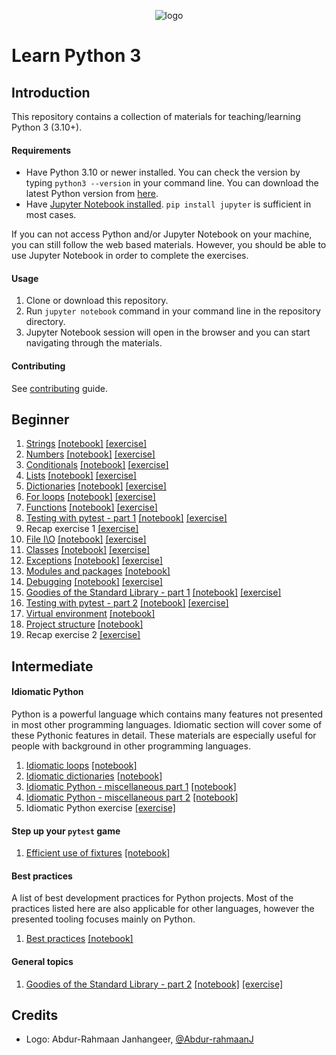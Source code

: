 <p align="center">
  <img src="logo.png" alt="logo"/>
</p>

# Learn Python 3

## Introduction

This repository contains a collection of materials for teaching/learning Python 3 (3.10+).

#### Requirements
* Have Python 3.10 or newer installed. You can check the version by typing `python3 --version` in your command line. You can download the latest Python version from [here](https://www.python.org/downloads/).
* Have [Jupyter Notebook installed](http://jupyter.readthedocs.io/en/latest/install.html). `pip install jupyter` is sufficient in most cases.

If you can not access Python and/or Jupyter Notebook on your machine, you can still follow the web based materials. However, you should be able to use Jupyter Notebook in order to complete the exercises.

#### Usage

1. Clone or download this repository.
2. Run `jupyter notebook` command in your command line in the repository directory.
3. Jupyter Notebook session will open in the browser and you can start navigating through the materials.

#### Contributing
See [contributing](https://github.com/jerry-git/learn-python3/blob/master/CONTRIBUTING.md) guide.


## Beginner
1. [Strings](https://jerry-git.github.io/learn-python3/notebooks/beginner/html/01_strings.html) [[notebook]](http://nbviewer.jupyter.org/github/jerry-git/learn-python3/blob/master/notebooks/beginner/notebooks/01_strings.ipynb) [[exercise]](http://nbviewer.jupyter.org/github/jerry-git/learn-python3/blob/master/notebooks/beginner/exercises/01_strings_exercise.ipynb)
2. [Numbers](https://jerry-git.github.io/learn-python3/notebooks/beginner/html/02_numbers.html) [[notebook]](http://nbviewer.jupyter.org/github/jerry-git/learn-python3/blob/master/notebooks/beginner/notebooks/02_numbers.ipynb) [[exercise]](http://nbviewer.jupyter.org/github/jerry-git/learn-python3/blob/master/notebooks/beginner/exercises/02_numbers_exercise.ipynb)
3. [Conditionals](https://jerry-git.github.io/learn-python3/notebooks/beginner/html/03_conditionals.html) [[notebook]](http://nbviewer.jupyter.org/github/jerry-git/learn-python3/blob/master/notebooks/beginner/notebooks/03_conditionals.ipynb) [[exercise]](http://nbviewer.jupyter.org/github/jerry-git/learn-python3/blob/master/notebooks/beginner/exercises/03_conditionals_exercise.ipynb)
4. [Lists](https://jerry-git.github.io/learn-python3/notebooks/beginner/html/04_lists.html) [[notebook]](http://nbviewer.jupyter.org/github/jerry-git/learn-python3/blob/master/notebooks/beginner/notebooks/04_lists.ipynb) [[exercise]](http://nbviewer.jupyter.org/github/jerry-git/learn-python3/blob/master/notebooks/beginner/exercises/04_lists_exercise.ipynb)
5. [Dictionaries](https://jerry-git.github.io/learn-python3/notebooks/beginner/html/05_dictionaries.html) [[notebook]](http://nbviewer.jupyter.org/github/jerry-git/learn-python3/blob/master/notebooks/beginner/notebooks/05_dictionaries.ipynb) [[exercise]](http://nbviewer.jupyter.org/github/jerry-git/learn-python3/blob/master/notebooks/beginner/exercises/05_dictionaries_exercise.ipynb)
6. [For loops](https://jerry-git.github.io/learn-python3/notebooks/beginner/html/06_for_loops.html) [[notebook]](http://nbviewer.jupyter.org/github/jerry-git/learn-python3/blob/master/notebooks/beginner/notebooks/06_for_loops.ipynb) [[exercise]](http://nbviewer.jupyter.org/github/jerry-git/learn-python3/blob/master/notebooks/beginner/exercises/06_for_loops_exercise.ipynb)
7. [Functions](https://jerry-git.github.io/learn-python3/notebooks/beginner/html/07_functions.html) [[notebook]](http://nbviewer.jupyter.org/github/jerry-git/learn-python3/blob/master/notebooks/beginner/notebooks/07_functions.ipynb) [[exercise]](http://nbviewer.jupyter.org/github/jerry-git/learn-python3/blob/master/notebooks/beginner/exercises/07_functions_exercise.ipynb)
8. [Testing with pytest - part 1](https://jerry-git.github.io/learn-python3/notebooks/beginner/html/08_testing1.html) [[notebook]](http://nbviewer.jupyter.org/github/jerry-git/learn-python3/blob/master/notebooks/beginner/notebooks/08_testing1.ipynb) [[exercise]](http://nbviewer.jupyter.org/github/jerry-git/learn-python3/blob/master/notebooks/beginner/exercises/08_testing1_exercise.ipynb)
9. Recap exercise 1 [[exercise]](http://nbviewer.jupyter.org/github/jerry-git/learn-python3/blob/master/notebooks/beginner/exercises/09_recap1_exercise.ipynb)
10. [File I\O](https://jerry-git.github.io/learn-python3/notebooks/beginner/html/10_file_io.html) [[notebook]](http://nbviewer.jupyter.org/github/jerry-git/learn-python3/blob/master/notebooks/beginner/notebooks/10_file_io.ipynb) [[exercise]](http://nbviewer.jupyter.org/github/jerry-git/learn-python3/blob/master/notebooks/beginner/exercises/10_file_io_exercise.ipynb)
11. [Classes](https://jerry-git.github.io/learn-python3/notebooks/beginner/html/11_classes.html) [[notebook]](http://nbviewer.jupyter.org/github/jerry-git/learn-python3/blob/master/notebooks/beginner/notebooks/11_classes.ipynb) [[exercise]](http://nbviewer.jupyter.org/github/jerry-git/learn-python3/blob/master/notebooks/beginner/exercises/11_classes_exercise.ipynb)
12. [Exceptions](https://jerry-git.github.io/learn-python3/notebooks/beginner/html/12_exceptions.html) [[notebook]](http://nbviewer.jupyter.org/github/jerry-git/learn-python3/blob/master/notebooks/beginner/notebooks/12_exceptions.ipynb) [[exercise]](http://nbviewer.jupyter.org/github/jerry-git/learn-python3/blob/master/notebooks/beginner/exercises/12_exceptions_exercise.ipynb)
13. [Modules and packages](https://jerry-git.github.io/learn-python3/notebooks/beginner/html/13_modules_and_packages.html) [[notebook]](http://nbviewer.jupyter.org/github/jerry-git/learn-python3/blob/master/notebooks/beginner/notebooks/13_modules_and_packages.ipynb)
14. [Debugging](https://jerry-git.github.io/learn-python3/notebooks/beginner/html/14_debugging.html) [[notebook]](http://nbviewer.jupyter.org/github/jerry-git/learn-python3/blob/master/notebooks/beginner/notebooks/14_debugging.ipynb) [[exercise]](http://nbviewer.jupyter.org/github/jerry-git/learn-python3/blob/master/notebooks/beginner/exercises/14_debugging_exercise.ipynb)
15. [Goodies of the Standard Library - part 1](https://jerry-git.github.io/learn-python3/notebooks/beginner/html/15_std_lib.html) [[notebook]](http://nbviewer.jupyter.org/github/jerry-git/learn-python3/blob/master/notebooks/beginner/notebooks/15_std_lib.ipynb) [[exercise]](http://nbviewer.jupyter.org/github/jerry-git/learn-python3/blob/master/notebooks/beginner/exercises/15_std_lib1_exercise.ipynb)
16. [Testing with pytest - part 2](https://jerry-git.github.io/learn-python3/notebooks/beginner/html/16_testing2.html) [[notebook]](http://nbviewer.jupyter.org/github/jerry-git/learn-python3/blob/master/notebooks/beginner/notebooks/16_testing2.ipynb) [[exercise]](http://nbviewer.jupyter.org/github/jerry-git/learn-python3/blob/master/notebooks/beginner/exercises/16_testing2_exercise.ipynb)
17. [Virtual environment](https://jerry-git.github.io/learn-python3/notebooks/beginner/html/17_venv.html) [[notebook]](http://nbviewer.jupyter.org/github/jerry-git/learn-python3/blob/master/notebooks/beginner/notebooks/17_venv.ipynb)
18. [Project structure](https://jerry-git.github.io/learn-python3/notebooks/beginner/html/18_project_structure.html) [[notebook]](http://nbviewer.jupyter.org/github/jerry-git/learn-python3/blob/master/notebooks/beginner/notebooks/18_project_structure.ipynb)
19. Recap exercise 2 [[exercise]](http://nbviewer.jupyter.org/github/jerry-git/learn-python3/blob/master/notebooks/beginner/exercises/19_recap2_exercise.ipynb)


## Intermediate

#### Idiomatic Python
Python is a powerful language which contains many features not presented in most other programming languages. Idiomatic section will cover some of these Pythonic features in detail. These materials are especially useful for people with background in other programming languages.

1. [Idiomatic loops](https://jerry-git.github.io/learn-python3/notebooks/intermediate/html/01_idiomatic_loops.html) [[notebook]](http://nbviewer.jupyter.org/github/jerry-git/learn-python3/blob/master/notebooks/intermediate/notebooks/01_idiomatic_loops.ipynb)
2. [Idiomatic dictionaries](https://jerry-git.github.io/learn-python3/notebooks/intermediate/html/02_idiomatic_dicts.html) [[notebook]](http://nbviewer.jupyter.org/github/jerry-git/learn-python3/blob/master/notebooks/intermediate/notebooks/02_idiomatic_dicts.ipynb)
3. [Idiomatic Python - miscellaneous part 1](https://jerry-git.github.io/learn-python3/notebooks/intermediate/html/03_idiomatic_misc1.html) [[notebook]](http://nbviewer.jupyter.org/github/jerry-git/learn-python3/blob/master/notebooks/intermediate/notebooks/03_idiomatic_misc1.ipynb)
4. [Idiomatic Python - miscellaneous part 2](https://jerry-git.github.io/learn-python3/notebooks/intermediate/html/04_idiomatic_misc2.html) [[notebook]](http://nbviewer.jupyter.org/github/jerry-git/learn-python3/blob/master/notebooks/intermediate/notebooks/04_idiomatic_misc2.ipynb)
5. Idiomatic Python exercise [[exercise]](http://nbviewer.jupyter.org/github/jerry-git/learn-python3/blob/master/notebooks/intermediate/exercises/05_idiomatic_python_exercise.ipynb)

#### Step up your `pytest` game
1. [Efficient use of fixtures](https://jerry-git.github.io/learn-python3/notebooks/intermediate/html/01_pytest_fixtures.html) [[notebook]](http://nbviewer.jupyter.org/github/jerry-git/learn-python3/blob/master/notebooks/intermediate/notebooks/01_pytest_fixtures.ipynb)

#### Best practices
A list of best development practices for Python projects. Most of the practices listed here are also applicable for other languages, however the presented tooling focuses mainly on Python.
1. [Best practices](https://jerry-git.github.io/learn-python3/notebooks/intermediate/html/01_best_practices.html) [[notebook]](http://nbviewer.jupyter.org/github/jerry-git/learn-python3/blob/master/notebooks/intermediate/notebooks/01_best_practices.ipynb)

#### General topics
1. [Goodies of the Standard Library - part 2](https://jerry-git.github.io/learn-python3/notebooks/intermediate/html/01_std_lib2.html) [[notebook]](http://nbviewer.jupyter.org/github/jerry-git/learn-python3/blob/master/notebooks/intermediate/notebooks/01_std_lib2.ipynb) [[exercise]](http://nbviewer.jupyter.org/github/jerry-git/learn-python3/blob/master/notebooks/intermediate/exercises/01_std_lib2_exercise.ipynb)


## Credits
* Logo: Abdur-Rahmaan Janhangeer, [@Abdur-rahmaanJ](https://github.com/Abdur-rahmaanJ)
